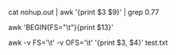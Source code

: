 cat nohup.out | awk '{print $3 $9}' | grep 0.77

awk 'BEGIN{FS="\t"}{print $13}'

awk -v FS='\t' -v OFS='\t' '{print $3, $4}' test.txt


